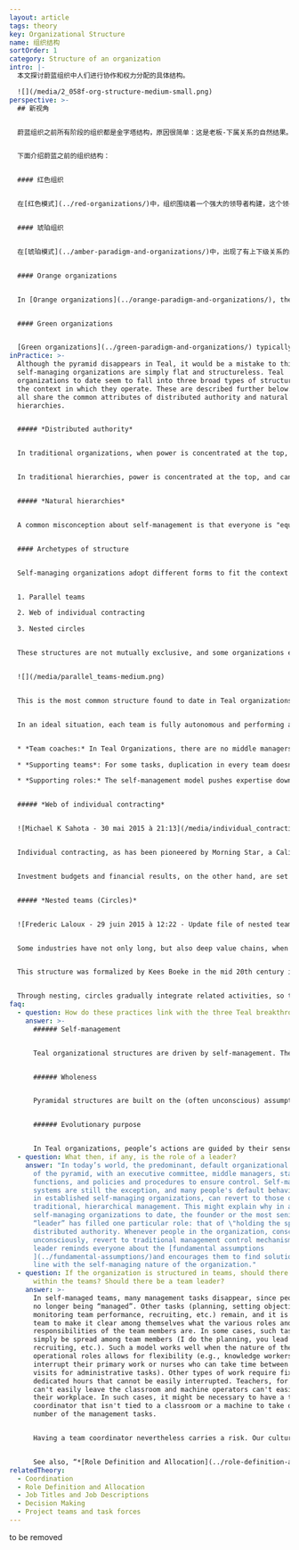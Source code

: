 ```yaml
---
layout: article
tags: theory
key: Organizational Structure
name: 组织结构
sortOrder: 1
category: Structure of an organization
intro: |-
  本文探讨蔚蓝组织中人们进行协作和权力分配的具体结构。

  ![](/media/2_058f-org-structure-medium-small.png)
perspective: >-
  ## 新视角


  蔚蓝组织之前所有阶段的组织都是金字塔结构，原因很简单：这是老板-下属关系的自然结果。在自我管理的组织中，同侪承诺取代了上司与下属的关系，金字塔消失了。权力是分散的，工作由分布式的、自我管理的团队或网络来完成。金字塔的静态等级制度让位给了流动的自然等级制度，在此，影响力流向了最有专业知识、激情或兴趣的人。蔚蓝组织摆脱了指挥和控制结构的僵化和迟钝，可以更迅速地作出反应，更加充满活力。各种反应“道法自然”的发生：组织的整体行为从团队和个人的行为中自然“出现”。^\[Teal organizations can be thought of as an example of a “complex adaptive system”: a "complex macroscopic collection" of relatively "similar and partially connected micro-structures" formed in order to adapt to the changing environment and increase its survivability as a macro-structure. They are complex in that they are dynamic networks of interactions, and their relationships are not aggregations of the individual static entities. They are adaptive in that the individual and collective behaviors mutate and self-organize corresponding to the change-initiating micro-event or collection of events." Source: Complex Adaptive Systems, Wikipedia, <http://en.wikipedia.org/wiki/Complex_adaptive_system>]


  下面介绍蔚蓝之前的组织结构：


  #### 红色组织


  在[红色模式](../red-organizations/)中，组织围绕着一个强大的领导者构建，这个领导者主要是出于恐惧而对其他人行使权力。没有什么正式的等级制度，红色组织在很大程度上依赖于首领的能力让所有成员保持一致，就像群狼围绕着头狼。


  #### 琥珀组织


  在[琥珀模式](../amber-paradigm-and-organizations/)中，出现了有上下级关系的组织结构图，形成了层次金字塔和清晰的指令链条。人们认同职务头衔和他们在等级制度中的地位。决策由层次结构的上层做出，下层只是服从指令。


  #### Orange organizations


  In [Orange organizations](../orange-paradigm-and-organizations/), the pyramid remains the fundamental structure, although some additional freedom is given. Project groups, virtual teams, cross-functional initiatives, expert staff functions, and internal consultants are created to drill holes into rigid functional and hierarchical boundaries in order to speed up communication and foster innovation.


  #### Green organizations


  [Green organizations](../green-paradigm-and-organizations/) typically still operate with the pyramid structure, but there is more empowerment of front-line employees. Higher managers are asked to share control: to move from being doers, problem solvers and fixers to being “servant leaders”. This is often symbolized by an "inverted pyramid", where the CEO at the bottom supports senior and middle managers who in turn support front-line employees.
inPractice: >-
  Although the pyramid disappears in Teal, it would be a mistake to think that
  self-managing organizations are simply flat and structureless. Teal
  organizations to date seem to fall into three broad types of structure to fit
  the context in which they operate. These are described further below. However
  all share the common attributes of distributed authority and natural
  hierarchies.


  ##### *Distributed authority*


  In traditional organizations, when power is concentrated at the top, bosses can approve or invalidate a decision made by a subordinate. In Teal organizations, power is distributed There are no bosses, only coaches. Anyone who senses a problem or an opportunity can initiate a [decision making process](../decision-making/), using methods that leverage the collective intelligence of the organization.


  In traditional hierarchies, power is concentrated at the top, and can be exercised in a top-down fashion: bosses can approve or invalidate a decision made by a subordinate. In Teal organizations, power is distributed: everyone who senses a problem or an opportunity can step up and initiate a [decision making process](../decision-making/), using methods that leverage the collective intelligence of the organization about the topic at hand. These methods —sometimes called "advice process"— don't involve, as a common misconception about self-managing structures, consensus decision making.


  ##### *Natural hierarchies*


  A common misconception about self-management is that everyone is "equal" and should have equal say in decisions. In reality, when traditional hierarchies are gone, lots of natural and fluid hierarchies blossom―hierarchies of development, skill, talent, expertise, and recognition. On every issue, some colleagues will have more expertise than others, more passion, or more willingness to help. Decision rights and influence flow to those who have the expertise or willingness to contribute. Fluid, natural hierarchies replace the fixed power layers of the pyramid. A person’s influence depends on her talent, interest, skills, and the confidence of her colleagues. It is no longer determined by her position in the organization chart.


  #### Archetypes of structure


  Self-managing organizations adopt different forms to fit the context in which they operate. There seem to be three broad types of self-managing structures that have emerged so far: 


  1. Parallel teams 

  2. Web of individual contracting

  3. Nested circles 


  These structures are not mutually exclusive, and some organizations exhibit a mixture of these types.


  ![](/media/parallel_teams-medium.png)


  This is the most common structure found to date in Teal organizations.^\[Laloux, Frederic. Reinventing Organizations. Nelson Parker (2014), page 319.]Examples would include Buurtzorg (geographic teams) and FAVI (client teams) (see “Concrete examples for inspiration” below). This model is highly suitable when work can be broken down in ways that teams have a high degree of autonomy, without too much need for coordination across teams. They can then work side by side. In this model, it is within the team that colleagues define their roles and the mutual commitments they make to each other. Teams also typically handle their own recruitment, planning, establish their investment needs, devise a budget (if a budget is needed), track their financial and non-financial results, and so on.


  In an ideal situation, each team is fully autonomous and performing all tasks from start to finish. When that is the case, every single person in the organization has the satisfaction of seeing the entire organization’s purpose come to life, and not just a small slice of it as is often the case in large specialized organizations. In practice, there will often be a need for some people or teams who take on coordinating or supporting roles with a more narrow focus:


  * *Team coaches:* In Teal Organizations, there are no middle managers. But teams often feel a need to be supported by someone external that can help them work through problems. At Buurtzorg, they are called regional coaches; at RHD, hub leaders.

  * *Supporting teams*: For some tasks, duplication in every team doesn’t make sense. At FAVI, for example, the great majority of teams are client facing―the Audi team, the Volkswagen team, etc. However, a few teams support other teams, such as the foundry team. It would not be practical for the teams to operate the foundry in turns, nor would it make sense to duplicate the equipment and have a foundry within each team. RHD has units responsible for areas such as training (its “miniversity”), real estate, and payroll, that support all the units in the field.

  * *Supporting roles:* The self-management model pushes expertise down to the teams, rather than up into staff functions. But for certain specific expertise or for coordination purposes, creating a supporting role can make sense. At FAVI, for instance, there is an engineer who helps teams exchange innovations and best practices.


  ##### *Web of individual contracting*


  ![Michael K Sahota - 30 mai 2015 à 21:13](/media/individual_contracting.png "Individual Contracting")


  Individual contracting, as has been pioneered by Morning Star, a California-based tomato processing company, is a natural fit for continuous and relatively stable processes, such as can be found in the chemical industry, in food processing, or in long assembly chains. Each major step in the process often involves only a few people, and so a nested structure is not needed. Through individual one-on-one contracting, colleagues can make clear agreements with their upstream and downstream counterparts and anyone else they work closely with. These commitments are often formalized in a written document.


  Investment budgets and financial results, on the other hand, are set up and discussed in teams, just as in the model of parallel teams. (Morning Star calls them “Business Units,” and each Business Unit is linked to a particular step in the process―say, tomato preparation, dicing, canning, or packaging―or to a support service―for instance, steam generation or IT.)


  ##### *Nested teams (Circles)*


  ![Frederic Laloux - 29 juin 2015 à 12:22 - Update file of nested teams (presented as concentric circles rather than stacked in a pyramidal fashion ](/media/nested_teams_2-medium.png "Nested Teams")


  Some industries have not only long, but also deep value chains, when certain steps in the value chain involve both a large number of people and complex tasks (for instance, research in a pharmaceutical company or marketing in a large retail bank). Consumer electronics firms, large media companies, banks, insurance companies, car manufacturers, aerospace companies, and airline companies are likely to have long and deep value chains. For these types of companies, nested teams (often called circles) might be particularly appropriate, as they allow an overall purpose to be broken down into successively less complex and more manageable pieces.


  This structure was formalized by Kees Boeke in the mid 20th century in a system called Sociocracy (first applied in a school in the Netherlands). Holacracy, an organizational system pioneered by Brian Robertson in his software company Ternary Software, is also structured in concentric circles (see “Concrete examples for inspiration” below).  


  Through nesting, circles gradually integrate related activities, so there is a hierarchy of purpose, complexity, and scope, but not of people or power. Each circle has full authority to make decisions within the scope of its specific purpose. Decisions are not sent upwards, and cannot be overturned by members of overarching circles.
faq:
  - question: How do these practices link with the three Teal breakthroughs?
    answer: >-
      ###### Self-management


      Teal organizational structures are driven by self-management. The traditional boss-subordinate relationship gives way to a decentralized team structure and peer to peer commitments.


      ###### Wholeness


      Pyramidal structures are built on the (often unconscious) assumption that people cannot be trusted and must be controlled by their hierarchical superior. In Teal organizational structures, people are freed from the constraints of authority and can thus show up more fully.


      ###### Evolutionary purpose


      In Teal organizations, people’s actions are guided by their sense of the organization’s evolutionary purpose, not by what they are being told to do by someone higher up the organizational chain. Self-managing systems, based on sense and respond as opposed to command and control, tend to evolve much faster and respond more quickly to changes in the environment. Pyramidal organizations tend to change through less frequent, less timely and more brutal re-organizations.
  - question: What then, if any, is the role of a leader?
    answer: "In today’s world, the predominant, default organizational model is that
      of the pyramid, with an executive committee, middle managers, staff
      functions, and policies and procedures to ensure control. Self-managing
      systems are still the exception, and many people's default behaviors, even
      in established self-managing organizations, can revert to those of more
      traditional, hierarchical management. This might explain why in all
      self-managing organizations to date, the founder or the most senior
      “leader” has filled one particular role: that of \"holding the space\" of
      distributed authority. Whenever people in the organization, consciously or
      unconsciously, revert to traditional management control mechanisms, the
      leader reminds everyone about the [fundamental assumptions
      ](../fundamental-assumptions/)and encourages them to find solutions in
      line with the self-managing nature of the organization."
  - question: If the organization is structured in teams, should there be structure
      within the teams? Should there be a team leader?
    answer: >-
      In self-managed teams, many management tasks disappear, since people are
      no longer being “managed”. Other tasks (planning, setting objectives,
      monitoring team performance, recruiting, etc.) remain, and it is up to the
      team to make it clear among themselves what the various roles and task
      responsibilities of the team members are. In some cases, such tasks can
      simply be spread among team members (I do the planning, you lead the
      recruiting, etc.). Such a model works well when the nature of the team’s
      operational roles allows for flexibility (e.g., knowledge workers who can
      interrupt their primary work or nurses who can take time between patient
      visits for administrative tasks). Other types of work require fixed and
      dedicated hours that cannot be easily interrupted. Teachers, for instance,
      can't easily leave the classroom and machine operators can't easily leave
      their workplace. In such cases, it might be necessary to have a team
      coordinator that isn't tied to a classroom or a machine to take on a
      number of the management tasks.


      Having a team coordinator nevertheless carries a risk. Our cultural baggage of hierarchy is so strong that over time, team coordinators could start behaving like bosses and become the primary decision makers on their teams. At FAVI, a simple but powerful relief valve exists. Should a team leader find the taste of power too sweet, workers can choose at any moment to join another team.


      See also, “*[Role Definition and Allocation](../role-definition-and-allocation/)*”.
relatedTheory:
  - Coordination
  - Role Definition and Allocation
  - Job Titles and Job Descriptions
  - Decision Making
  - Project teams and task forces
---
```

to be removed
